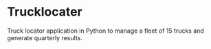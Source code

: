 # Trucklocater
 Truck locator application in Python to manage a fleet of 15 trucks and generate quarterly results.
